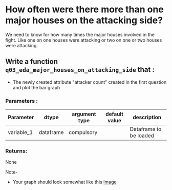 # How often were there more than one major houses on the attacking side?

We need to know for how many times the major houses involved in the fight.
Like one on one houses were attacking or two on one or two houses were attacking.

## Write a function `q03_eda_major_houses_on_attacking_side` that :
- The newly created attribute "attacker count" created in the first question and plot the bar graph

### Parameters :
| Parameter | dtype | argument type | default value | description |
| --- | --- | --- | --- | --- |
| variable_1 | dataframe | compulsory |  | Dataframe to be loaded |


### Returns:
None


Note-
- Your graph should look somewhat like this [Image](../images/q03_eda_major_houses_on_attacking_side.png)
